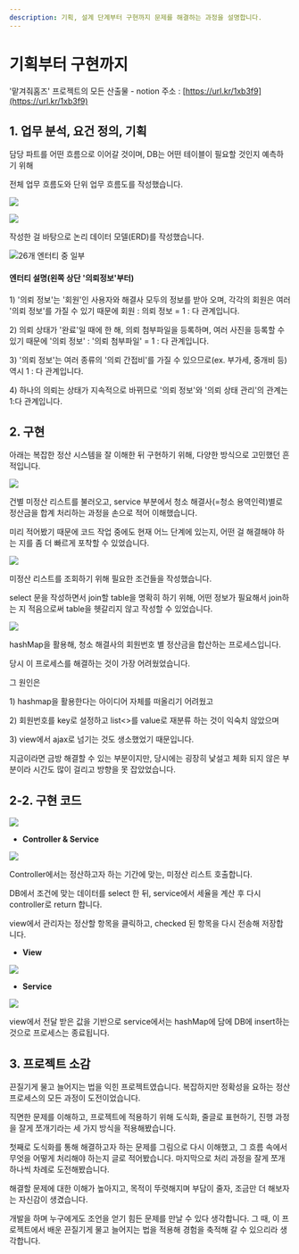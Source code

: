 ```yaml
---
description: 기획, 설계 단계부터 구현까지 문제를 해결하는 과정을 설명합니다.
---
```


# 기획부터 구현까지

'맡겨줘홈즈' 프로젝트의 모든 산출물 - notion 주소 : [https://url.kr/1xb3f9](https://url.kr/1xb3f9)

## 1. 업무 분석, 요건 정의, 기획

담당 파트를 어떤 흐름으로 이어갈 것이며, DB는 어떤 테이블이 필요할 것인지 예측하기 위해

전체 업무 흐름도와 단위 업무 흐름도를 작성했습니다.

![](<../../.gitbook/assets/image (33).png>)

![](../../.gitbook/assets/의뢰조회.PNG)



작성한 걸 바탕으로 논리 데이터 모델(ERD)를 작성했습니다.

![26개 엔터티 중 일부](<../../.gitbook/assets/image (31).png>)

#### 엔터티 설명(왼쪽 상단 '의뢰정보'부터)

1\) '의뢰 정보'는 '회원'인 사용자와 해결사 모두의 정보를 받아 오며, 각각의 회원은 여러 '의뢰 정보'를 가질 수 있기 때문에 회원 : 의뢰 정보 = 1 : 다 관계입니다.

2\) 의뢰 상태가 '완료'일 때에 한 해, 의뢰 첨부파일을 등록하며, 여러 사진을 등록할 수 있기 때문에 '의뢰 정보' : '의뢰 첨부파일' = 1 : 다 관계입니다.

3\) '의뢰 정보'는 여러 종류의 '의뢰 간접비'를 가질 수 있으므로(ex. 부가세, 중개비 등) 역시 1 : 다 관계입니다.

4\) 하나의 의뢰는 상태가 지속적으로 바뀌므로 '의뢰 정보'와 '의뢰 상태 관리'의 관계는 1:다 관계입니다.

## &#x20;2. 구현

아래는 복잡한 정산 시스템을 잘 이해한 뒤 구현하기 위해, 다양한 방식으로 고민했던 흔적입니다.

![](<../../.gitbook/assets/image (5).png>)

&#x20;건별 미정산 리스트를 불러오고, service 부분에서 청소 해결사(=청소 용역인력)별로 정산금을 합계 처리하는 과정을 손으로 적어 이해했습니다.

&#x20;미리 적어봤기 때문에 코드 작업 중에도 현재 어느 단계에 있는지, 어떤 걸 해결해야 하는 지를 좀 더 빠르게 포착할 수 있었습니다.

![](<../../.gitbook/assets/image (21).png>)

&#x20;미정산 리스트를 조회하기 위해 필요한 조건들을 작성했습니다.&#x20;

select 문을 작성하면서 join할 table을 명확히 하기 위해, 어떤 정보가 필요해서 join하는 지 적음으로써 table을 헷갈리지 않고 작성할 수 있었습니다.&#x20;



![](<../../.gitbook/assets/image (3).png>)

hashMap을 활용해, 청소 해결사의 회원번호 별 정산금을 합산하는 프로세스입니다.

당시 이 프로세스를 해결하는 것이 가장 어려웠었습니다.&#x20;

그 원인은&#x20;

1\) hashmap을 활용한다는 아이디어 자체를 떠올리기 어려웠고

2\) 회원번호를 key로 설정하고 list<>를 value로 재분류 하는 것이 익숙치 않았으며

3\) view에서 ajax로 넘기는 것도 생소했었기 때문입니다.



지금이라면 금방 해결할 수 있는 부분이지만, 당시에는 굉장히 낯설고 체화 되지 않은 부분이라 시간도 많이 걸리고 방향을 못 잡았었습니다.



## 2-2. 구현 코드

![](<../../.gitbook/assets/image (7).png>)

* **Controller & Service**

![](../../.gitbook/assets/image.png)

Controller에서는 정산하고자 하는 기간에 맞는, 미정산 리스트 호출합니다.

DB에서 조건에 맞는 데이터를 select 한 뒤, service에서 세율을 계산 후 다시 controller로 return 합니다.

view에서 관리자는 정산할 항목을 클릭하고, checked 된 항목을 다시 전송해 저장합니다.

* **View**

![](<../../.gitbook/assets/image (8).png>)

* **Service**

![](<../../.gitbook/assets/image (22).png>)

view에서 전달 받은 값을 기반으로 service에서는 hashMap에 담에 DB에 insert하는 것으로 프로세스는 종료됩니다.

## 3. 프로젝트 소감

&#x20;끈질기게 물고 늘어지는 법을 익힌 프로젝트였습니다. 복잡하지만 정확성을 요하는 정산 프로세스의 모든 과정이 도전이었습니다.&#x20;

&#x20;직면한 문제를 이해하고, 프로젝트에 적용하기 위해 도식화, 줄글로 표현하기, 진행 과정을 잘게 쪼개기라는 세 가지 방식을 적용해봤습니다.

&#x20;첫째로 도식화를 통해 해결하고자 하는 문제를 그림으로 다시 이해했고, 그 흐름 속에서 무엇을 어떻게 처리해야 하는지 글로 적어봤습니다. 마지막으로 처리 과정을 잘게 쪼개 하나씩 차례로 도전해봤습니다.

&#x20; 해결할 문제에 대한 이해가 높아지고, 목적이 뚜렷해지며 부담이 줄자, 조금만 더 해보자는 자신감이 생겼습니다. &#x20;

&#x20;개발을 하며 누구에게도 조언을 얻기 힘든 문제를 만날 수 있다 생각합니다. 그 때, 이 프로젝트에서 배운 끈질기게 물고 늘어지는 법을 적용해 경험을 축적해 갈 수 있으리라 생각합니다.
